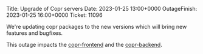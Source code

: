 Title: Upgrade of Copr servers
Date: 2023-01-25 13:00+0000
OutageFinish: 2023-01-25 16:00+0000
Ticket: 11096

We're updating copr packages to the new versions which will bring new
features and bugfixes.

This outage impacts the
[copr-frontend](https://copr.fedorainfracloud.org)
and the [copr-backend](https://copr-be.cloud.fedoraproject.org/).
